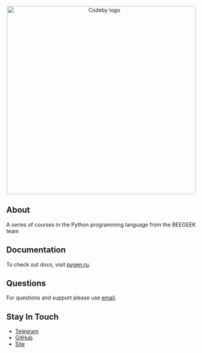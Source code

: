 <p align="center"><a href="https://codeby.school/" target="_blank" rel="noopener noreferrer"><img width="500" src="https://codeby.school/images/logo.png" alt="Codeby logo"></a></p>

## About

A series of courses in the Python programming language from the BEEGEEK team 

## Documentation

To check out docs, visit [pygen.ru](https://pygen.ru/).

## Questions

For questions and support please use [email](mailto:support@pygen.ru).

## Stay In Touch

- [Telegram](https://t.me/pygen_ru)
- [GitHub](https://github.com/python-generation)
- [Site](https://pygen.ru/)
